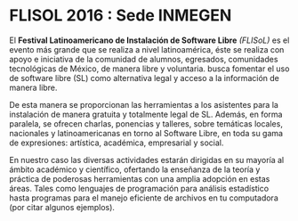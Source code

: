 # FLISOL 2016 : Sede INMEGEN

El **Festival Latinoamericano de Instalación de Software Libre** _(FLISoL)_ es el evento más grande que se realiza a nivel latinoamérica, éste se realiza con apoyo e iniciativa de la comunidad de alumnos, egresados, comunidades tecnológicas de México, de manera libre y voluntaria.  busca fomentar el uso de software libre (SL) como alternativa legal y acceso a la información de manera libre. 

De esta manera se proporcionan las herramientas a los asistentes para la instalación de manera gratuita y totalmente legal de SL. Además, en forma paralela, se ofrecen charlas, ponencias y talleres, sobre temáticas locales, nacionales y latinoamericanas en torno al Software Libre, en toda su gama de expresiones: artística, académica, empresarial y social.

En nuestro caso las diversas actividades estarán dirigidas en su mayoría al ámbito académico y científico, ofertando la enseñanza de la teoría y práctica de poderosas herramientas con una amplia adopción en estas áreas.  Tales como lenguajes de programación para análisis estadístico  hasta programas para el manejo eficiente de archivos en tu computadora (por citar algunos ejemplos).



